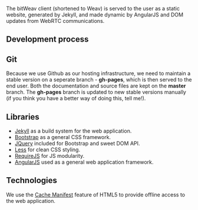 The bitWeav client (shortened to Weav) is served to the user as a static website, generated by Jekyll, and made dynamic by AngularJS and DOM updates from WebRTC communications.

## Development process

## Git
Because we use Github as our hosting infrastructure, we need to maintain a stable version on a seperate branch - **gh-pages**, which is then served to the end user. Both the documentation and source files are kept on the **master** branch. The **gh-pages** branch is updated to new stable versions manually (if you think you have a better way of doing this, tell me!). 

## Libraries
* [Jekyll](http://jekyllrb.com) as a build system for the web application.
* [Bootstrap](http://twitter.github.io/bootstrap/) as a general CSS framework. 
* [JQuery](http://jquery.com/) included for Bootstrap and sweet DOM API.
* [Less](http://lesscss.org/) for clean CSS styling. 
* [RequireJS](http://requirejs.org/) for JS modularity. 
* [AngularJS](http://angularjs.org/) used as a general web application framework.

## Technologies
We use the [Cache Manifest](https://en.wikipedia.org/wiki/Cache_manifest_in_HTML5) feature of HTML5 to provide offline access to the web application. 
